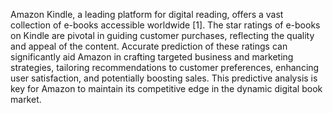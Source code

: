 Amazon Kindle, a leading platform for digital reading, offers a vast collection of e-books accessible worldwide [1]. The star ratings of e-books on Kindle are pivotal in guiding customer purchases, reflecting the quality and appeal of the content. Accurate prediction of these ratings can significantly aid Amazon in crafting targeted business and marketing strategies, tailoring recommendations to customer preferences, enhancing user satisfaction, and potentially boosting sales. This predictive analysis is key for Amazon to maintain its competitive edge in the dynamic digital book market.
